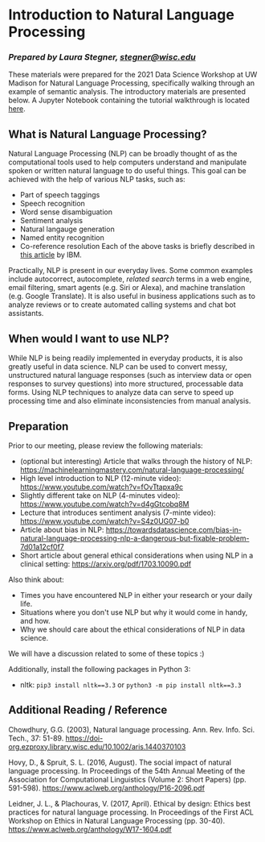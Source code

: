 # Introduction to Natural Language Processing
### *Prepared by Laura Stegner, stegner@wisc.edu*
These materials were prepared for the 2021 Data Science Workshop at UW Madison for Natural Language Processing, specifically walking through an example of semantic analysis. The introductory materials are presented below. A Jupyter Notebook containing the tutorial walkthrough is located [here](https://github.com/lstegner/nlp-tutorial-PREP2021/blob/main/tutorial-materials/semantic-analysis-tutorial.ipynb).

## What is Natural Language Processing?
Natural Language Processing (NLP) can be broadly thought of as the computational tools used to help computers understand and manipulate spoken or written natural language to do useful things. This goal can be achieved with the help of various NLP tasks, such as:
 * Part of speech taggings
 * Speech recognition
 * Word sense disambiguation
 * Sentiment analysis
 * Natural langauge generation
 * Named entity recognition
 * Co-reference resolution
Each of the above tasks is briefly described in [this article](http://www.ibm.com/cloud/learn/natural-language-processing) by IBM. 

Practically, NLP is present in our everyday lives. Some common examples include autocorrect, autocomplete, *related search* terms in a web engine, email filtering, smart agents (e.g. Siri or Alexa), and machine translation (e.g. Google Translate). It is also useful in business applications such as to analyze reviews or to create automated calling systems and chat bot assistants.
 
## When would I want to use NLP?
While NLP is being readily implemented in everyday products, it is also greatly useful in data science. NLP can be used to convert messy, unstructured natural language responses (such as interview data or open responses to survey questions) into more structured, processable data forms. Using NLP techniques to analyze data can serve to speed up processing time and also eliminate inconsistencies from manual analysis.

## Preparation
Prior to our meeting, please review the following materials:
 * (optional but interesting) Article that walks through the history of NLP: https://machinelearningmastery.com/natural-language-processing/
 * High level introduction to NLP (12-minute video): https://www.youtube.com/watch?v=fOvTtapxa9c
 * Slightly different take on NLP (4-minutes video): https://www.youtube.com/watch?v=d4gGtcobq8M
 * Lecture that introduces sentiment analysis (7-minte video): https://www.youtube.com/watch?v=S4z0UG07-b0
 * Article about bias in NLP: https://towardsdatascience.com/bias-in-natural-language-processing-nlp-a-dangerous-but-fixable-problem-7d01a12cf0f7
 * Short article about general ethical considerations when using NLP in a clinical setting: https://arxiv.org/pdf/1703.10090.pdf

Also think about:
 * Times you have encountered NLP in either your research or your daily life.
 * Situations where you don't use NLP but why it would come in handy, and how.
 * Why we should care about the ethical considerations of NLP in data science.

We will have a discussion related to some of these topics :)

Additionally, install the following packages in Python 3:
 * nltk: ```pip3 install nltk==3.3``` or ```python3 -m pip install nltk==3.3```

## Additional Reading / Reference
Chowdhury, G.G. (2003), Natural language processing. Ann. Rev. Info. Sci. Tech., 37: 51-89. https://doi-org.ezproxy.library.wisc.edu/10.1002/aris.1440370103

Hovy, D., & Spruit, S. L. (2016, August). The social impact of natural language processing. In Proceedings of the 54th Annual Meeting of the Association for Computational Linguistics (Volume 2: Short Papers) (pp. 591-598). https://www.aclweb.org/anthology/P16-2096.pdf

Leidner, J. L., & Plachouras, V. (2017, April). Ethical by design: Ethics best practices for natural language processing. In Proceedings of the First ACL Workshop on Ethics in Natural Language Processing (pp. 30-40). https://www.aclweb.org/anthology/W17-1604.pdf
